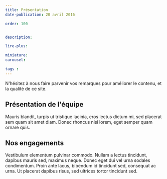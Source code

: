 ```yaml
---
title: Présentation
date-publication: 20 avril 2016

order: 100


description: 

lire-plus: 

miniature:
carousel: 

tags : 
---
```


<!--fin-excerpt-->
<!-- ******************************** -->
<!-- **** début contenu détaillé **** -->

N'hésitez à nous faire parvenir vos remarques pour améliorer le contenu, et la qualité de ce site.


## Présentation de l'équipe

Mauris blandit, turpis ut tristique lacinia, eros lectus dictum mi, sed placerat sem quam sit amet diam. Donec rhoncus nisi lorem, eget semper quam ornare quis. 

## Nos engagements

Vestibulum elementum pulvinar commodo. Nullam a lectus tincidunt, dapibus mauris sed, maximus neque. Donec eget dui vel urna sodales condimentum. Proin ante lacus, bibendum id tincidunt sed, consequat ac urna. Ut placerat dapibus risus, sed ultrices tortor tincidunt sed.


<!-- **** fin contenu détaillé **** -->
<!-- ****************************** -->
